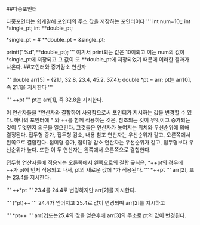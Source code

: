 ##다중포인터

다중포인터는 쉽게말해 포인터의 주소 값을 저장하는 포인터이다
'''
int num=10;;
int *single_pt;
int **double_pt;

*single_pt = &num;
**double_pt = &single_pt;

printf("%d",**double_pt);
'''
여기서 print되는 값은 10이되고 이는 num의 값이 *single_pt에 저장되고 그 값이 또 **double_pt에 저장되었기 때문에 이러한 결과가 나온다.
##포인터와 증가감소 연산자

'''
double arr[5] = {21.1, 32.8, 23.4, 45.2, 37.4};
double *pt = arr; pt는 arr[0], 즉 21.1을 지시한다
'''

'''
++pt
'''
pt는 arr[1], 즉 32.8을 지시한다.

이 연산자들을 *연산자와 결합하여 사용함으로써 포인터가 지시하는 값을 변경할 수 있다.
하나의 포인터에 * 와 ++를 함께 적용하는 것은, 참조되는 것이 무엇이고 증가되는 것이 무엇인지 의문을 일으킨다. 그것들은 연산자가 놓여지는 위치와 우선순위에 의해 결정된다.
접두형 증가, 접두형 감소, 내용 참조 연산자는 우선순위가 같고, 오른쪽에서 왼쪽으로 결합한다. 접미형 증가, 접미형 감소 연산자는 우선순위가 같고, 접두형보다 우선순위가 높다. 또한 이 두 연산자는 왼쪽에서 오른쪽으로 결합한다.

접두형 연산자들에 적용되는 오른쪽에서 왼쪽으로의 결합 규칙은, *++pt의 경우에 ++가 pt에 먼저 적용되고 나서, pt의 새로운 값에 *가 적용된다.
'''
*++pt 
'''
 arr[2], 또는 23.4를 지시한다.

'''
++*pt 
'''
23.4를 24.4로 변경하지만 arr[2]를 지시한다.

'''
(*pt)++ 
'''
24.4가 얻어지고 25.4로 값이 변경되며 arr[2]를 지시하고

'''
*pt++ 
'''
arr[2]또는25.4의 값을 얻은후에 arr[3]의 주소로 pt의 값이 변경된다.

